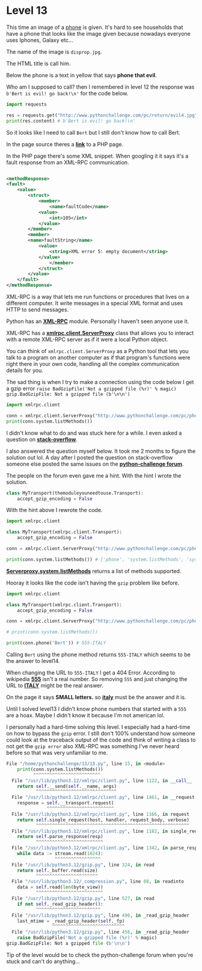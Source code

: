 # Level 13

This time an image of a [phone](/13/disprop.jpg) is given. It's hard to see households that have a phone that looks like the image given because nowadays everyone uses Iphones, Galaxy etc...


The name of the image is `disprop.jpg`.


The HTML title is call him. 


Below the phone is a text in yellow that says **phone that evil**. 


Who am I supposed to call? then I remembered in level 12 the response was `b'Bert is evil! go back!\n'` for the code below.


```python
import requests

res = requests.get("http://www.pythonchallenge.com/pc/return/evil4.jpg", auth=("huge", "file"))
print(res.content) # b'Bert is evil! go back!\n'
```

So it looks like I need to call `Bert` but I still don't know how to call Bert.


In the page source theres a **[link](http://www.pythonchallenge.com/pc/phonebook.php)** to a PHP page.


In the PHP page there's some XML snippet. When googling it it says it's a fault response from an XML-RPC communication.

```xml 

<methodResponse>
<fault>
    <value>
        <struct>
            <member>
                <name>faultCode</name>
            <value>
                <int>105</int>
            </value>
        </member>
        <member>
        <name>faultString</name>
            <value>
                <string>XML error 5: empty document</string>
            </value>
                </member>
            </struct>
        </value>
    </fault>
</methodResponse>
```

XML-RPC is a way that lets me run functions or procedures that lives on a different computer. It write messages in a special XML format and uses HTTP to send messages.


Python has an **[XML-RPC](/https://docs.python.org/3/library/xmlrpc.html)** module. Personally I haven't seen anyone use it. 


XML-RPC has a **[xmlrpc.client.ServerProxy](https://docs.python.org/3/library/xmlrpc.client.html#xmlrpc.client.ServerProxy)** class that allows you to interact with a remote XML-RPC server as if it were a local Python object.


You can think of `xmlrpc.client.ServerProxy` as a Python tool that lets you talk to a program on another computer as if that program's functions were right there in your own code, handling all the complex communication details for you.


The sad thing is when I try to make a connection using the code below I get a gzip error `raise BadGzipFile('Not a gzipped file (%r)' % magic) gzip.BadGzipFile: Not a gzipped file (b'\n\n')`

```python
import xmlrpc.client

conn = xmlrpc.client.ServerProxy("http://www.pythonchallenge.com/pc/phonebook.php")
print(conn.system.listMethods())
```


I didn't know what to do and was stuck here for a while. I even asked a question on **[stack-overflow](https://stackoverflow.com/questions/79114964/xmlrpc-client-error-on-python-3-13-macos-apple-silicon)**. 


I also answered the question myself below. It took me 2 months to figure the solution out lol. A day after I posted the question on stack-overflow someone else posted the same issues on the **[python-challenge forum](https://groups.google.com/g/python-challenge/c/EavRGvegY1w)**.


The people on the forum even gave me a hint. With the hint I wrote the solution.


```python
class MyTransport(themoduleyouneedtouse.Transport):
    accept_gzip_encoding = False
```


With the hint above I rewrote the code. 


```python
import xmlrpc.client

class MyTransport(xmlrpc.client.Transport):
    accept_gzip_encoding = False 

conn = xmlrpc.client.ServerProxy("http://www.pythonchallenge.com/pc/phonebook.php", transport=MyTransport())

print(conn.system.listMethods()) # ['phone', 'system.listMethods', 'system.methodHelp', 'system.methodSignature', 'system.multicall', 'system.getCapabilities']
```

**[Serverproxy.system.listMethods](https://docs.python.org/3/library/xmlrpc.client.html#xmlrpc.client.ServerProxy.system.listMethods)** returns a list of methods supported.


Hooray it looks like the code isn't having the `gzip` problem like before.

```python
import xmlrpc.client

class MyTransport(xmlrpc.client.Transport):
    accept_gzip_encoding = False 

conn = xmlrpc.client.ServerProxy("http://www.pythonchallenge.com/pc/phonebook.php", transport=MyTransport())

# print(conn.system.listMethods())

print(conn.phone('Bert')) # 555-ITALY
```

Calling `Bert` using the phone method returns `555-ITALY` which seems to be the answer to level14.


When changing the URL to `555-ITALY` I get a 404 Error. According to wikipedia **[555](https://en.wikipedia.org/wiki/555_(telephone_number))** isn't a real number. 
So removing `555` and just changing the URL to **[ITALY](http://www.huge:file@pythonchallenge.com/pc/return/ITALY.html)** might be the real answer. 


On the page it says **SMALL letters.** so **[italy](http://www.pythonchallenge.com/pc/return/italy.html)** must be the answer and it is. 


Until I solved level13 I didn't know phone numbers that started with a `555` are a hoax. Maybe I didn't know it because I'm not american lol.


I personally had a hard-time solving this level. I especially had a hard-time on how to bypass the `gzip` error. 
I still don't 100% understand how someone could look at the traceback output of the code and think of writing a class to not get the `gzip error` also XML-RPC was something I've never heard before so that was very unfamiliar to me. 


```python
File "/home/pythonchallenge/13/13.py", line 15, in <module>
    print(conn.system.listMethods())
          ^^^^^^^^^^^^^^^^^^^^^^^^^
  File "/usr/lib/python3.12/xmlrpc/client.py", line 1122, in __call__
    return self.__send(self.__name, args)
           ^^^^^^^^^^^^^^^^^^^^^^^^^^^^^^
  File "/usr/lib/python3.12/xmlrpc/client.py", line 1461, in __request
    response = self.__transport.request(
               ^^^^^^^^^^^^^^^^^^^^^^^^^
  File "/usr/lib/python3.12/xmlrpc/client.py", line 1166, in request
    return self.single_request(host, handler, request_body, verbose)
           ^^^^^^^^^^^^^^^^^^^^^^^^^^^^^^^^^^^^^^^^^^^^^^^^^^^^^^^^^
  File "/usr/lib/python3.12/xmlrpc/client.py", line 1182, in single_request
    return self.parse_response(resp)
           ^^^^^^^^^^^^^^^^^^^^^^^^^
  File "/usr/lib/python3.12/xmlrpc/client.py", line 1342, in parse_response
    while data := stream.read(1024):
                  ^^^^^^^^^^^^^^^^^
  File "/usr/lib/python3.12/gzip.py", line 324, in read
    return self._buffer.read(size)
           ^^^^^^^^^^^^^^^^^^^^^^^
  File "/usr/lib/python3.12/_compression.py", line 68, in readinto
    data = self.read(len(byte_view))
           ^^^^^^^^^^^^^^^^^^^^^^^^^
  File "/usr/lib/python3.12/gzip.py", line 527, in read
    if not self._read_gzip_header():
           ^^^^^^^^^^^^^^^^^^^^^^^^
  File "/usr/lib/python3.12/gzip.py", line 496, in _read_gzip_header
    last_mtime = _read_gzip_header(self._fp)
                 ^^^^^^^^^^^^^^^^^^^^^^^^^^^
  File "/usr/lib/python3.12/gzip.py", line 456, in _read_gzip_header
    raise BadGzipFile('Not a gzipped file (%r)' % magic)
gzip.BadGzipFile: Not a gzipped file (b'\n\n')
```


Tip of the level would be to check the python-challenge forum when you're stuck and can't do anything... 